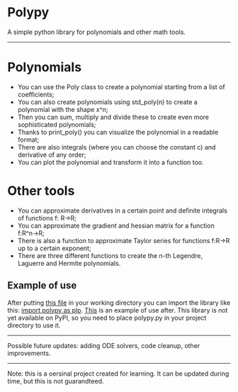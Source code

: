 # Polypy
A simple python library for polynomials and other math tools. 

---
# Polynomials
- You can use the Poly class to create a polynomial starting from a list of coefficients;
- You can also create polynomials using std_poly(n) to create a polynomial with the shape x^n;
- Then you can sum, multiply and divide these to create even more sophisticated polynomials;
- Thanks to print_poly() you can visualize the polynomial in a readable format;
- There are also integrals (where you can choose the constant c) and derivative of any order;
- You can plot the polynomial and transform it into a function too.

# Other tools
- You can approximate derivatives in a certain point and definite integrals of functions f: R->R;
- You can approximate the gradient and hessian matrix for a function f:R^n->R;
- There is also a function to approximate Taylor series for functions f:R->R up to a certain exponent;
- There are three different functions to create the n-th Legendre, Laguerre and Hermite polynomials.

## Example of use
After putting [this file](polypy.py) in your working directory you can import the library like this: [import polypy as plp](getting_started.png). [This](example.png) is an example of use after. This library is not yet available on PyPI, so you need to place polypy.py in your project directory to use it.

---

Possible future updates: adding ODE solvers, code cleanup, other improvements.

---

Note: this is a oersinal project created for learning. It can be updated during time, but this is not guarandteed.
